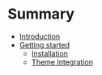 # Summary

* [Introduction](README.md)
* [Getting started](00_getting-started/intro.md)
   * [Installation](00_getting-started/install.md)
   * [Theme Integration](00_getting-started/theme_integration.md)

